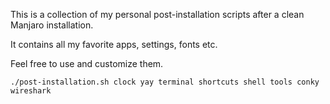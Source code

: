 This is a collection of my personal post-installation scripts after a clean Manjaro installation.

It contains all my favorite apps, settings, fonts etc.

Feel free to use and customize them.

```
./post-installation.sh clock yay terminal shortcuts shell tools conky wireshark
```
